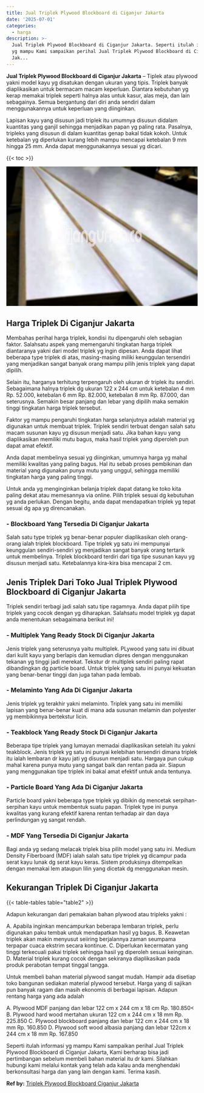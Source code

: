 ```yaml
---
title: Jual Triplek Plywood Blockboard di Ciganjur Jakarta
date: '2025-07-01'
categories:
  - harga
description: >-
  Jual Triplek Plywood Blockboard di Ciganjur Jakarta. Seperti itulah informasi
  yg mampu Kami sampaikan perihal Jual Triplek Plywood Blockboard di Ciganjur
  Jak...
---
```


**Jual Triplek Plywood Blockboard di Ciganjur Jakarta** – Tiplek atau plywood yakni model kayu yg disatukan dengan ukuran yang tipis. Triplek banyak diaplikasikan untuk bermacam macam keperluan. Diantara kebutuhan yg kerap memakai triplek seperti halnya alas untuk kasur, alas meja, dan lain sebagainya. Semua bergantung dari diri anda sendiri dalam menggunakannya untuk keperluan yang diinginkan.

Lapisan kayu yang disusun jadi triplek itu umumnya disusun didalam kuantitas yang ganjil sehingga menjadikan papan yg paling rata. Pasalnya, tripleks yang disusun di dalam kuantitas genap bakal tidak kokoh. Untuk ketebalan yg diperlukan kurang lebih mampu mencapai ketebalan 9 mm hingga 25 mm. Anda dapat menggunakannya sesuai yg dicari.

{{< toc >}}

![Jual Triplek Plywood Blockboard di Ciganjur Jakarta](/images/jual-triplek-murah-24.png)

## Harga Triplek Di Ciganjur Jakarta

Membahas perihal harga triplek, kondisi itu dipengaruhi oleh sebagian faktor. Salahsatu aspek yang memengaruhi tingkatan harga triplek diantaranya yakni dari model triplek yg ingin dipesan. Anda dapat lihat beberapa type triplek di atas, masing-masing miliki keunggulan tersendiri yang menjadikan sangat banyak orang mampu pilih jenis triplek yang dapat dipilih.

Selain itu, harganya terhitung terpengaruh oleh ukuran dr triplek itu sendiri. Sebagaimana halnya triplek dg ukuran 122 x 244 cm untuk ketebalan 4 mm Rp. 52.000, ketebalan 6 mm Rp. 82.000, ketebalan 8 mm Rp. 87.000, dan seterusnya. Semakin besar panjang dan lebar yang dipilih maka semakin tinggi tingkatan harga triplek tersebut.

Faktor yg mampu pengaruhi tingkatan harga selanjutnya adalah material yg digunakan untuk membuat triplek. Triplek sendiri terbuat dengan salah satu macam susunan kayu yg disusun menjadi satu. Jika bahan kayu yang diaplikasikan memiliki mutu bagus, maka hasil triplek yang diperoleh pun dapat amat efektif.

Anda dapat membelinya sesuai yg diinginkan, umumnya harga yg mahal memiliki kwalitas yang paling bagus. Hal itu sebab proses pembikinan dan material yang digunakan punya mutu yang unggul, sehingga memiliki tingkatan harga yang paling tinggi.

Untuk anda yg menginginkan belanja triplek dapat datang ke toko kita paling dekat atau memesannya via online. Pilih triplek sesuai dg kebutuhan yg anda perlukan. Dengan begitu, anda dapat mendapatkan triplek yg tepat sesuai dg apa yg direncanakan.

### \- Blockboard Yang Tersedia Di Ciganjur Jakarta

Salah satu type triplek yg benar-benar populer diaplikasikan oleh orang-orang ialah triplek blockboard. Tipe triplek yg satu ini mempunyai keunggulan sendiri-sendiri yg menjadikan sangat banyak orang tertarik untuk membelinya. Triplek blockboard terdiri dari tiga tipe susunan kayu yg disusun menjadi satu. Ketebalannya kira-kira bisa mencapai 2 cm.

## Jenis Triplek Dari Toko Jual Triplek Plywood Blockboard di Ciganjur Jakarta

Triplek sendiri terbagi jadi salah satu tipe ragamnya. Anda dapat pilih tipe triplek yang cocok dengan yg diharapkan. Salahsatu model triplek yg dapat anda menentukan sebagaimana berikut ini!

### \- Multiplek Yang Ready Stock Di Ciganjur Jakarta

Jenis triplek yang seterusnya yaitu multiplek. PLywood yang satu ini dibuat dari kulit kayu yang berlapis dan kemudian dipres dengan menggunakan tekanan yg tinggi jadi merekat. Tekstur dr multiplek sendiri paling rapat dibandingkan dg particle board. Untuk triplek yang satu ini punyai kekuatan yang benar-benar tinggi dan juga tahan pada lembab.

### \- Melaminto Yang Ada Di Ciganjur Jakarta

Jenis triplek yg terakhir yakni melaminto. Triplek yang satu ini memiliki lapisan yang benar-benar kuat di mana ada susunan melamin dan polyester yg membikinnya bertekstur licin.

### \- Teakblock Yang Ready Stock Di Ciganjur Jakarta

Beberapa tipe triplek yang lumayan memadai diaplikasikan setelah itu yakni teakblock. Jenis triplek yg satu ini punyai kelebihan tersendiri dimana triplek itu ialah lembaran dr kayu jati yg disusun menjadi satu. Hargaya pun cukup mahal karena punya mutu yang sangat baik dan rentan pada air. Siapun yang menggunakan tipe triplek ini bakal amat efektif untuk anda tentunya.

### \- Particle Board Yang Ada Di Ciganjur Jakarta

Particle board yakni beberapa type triplek yg dibikin dg mencetak serpihan-serpihan kayu untuk membentuk suatu papan. Triplek type ini punya kwalitas yang kurang efektif karena rentan terhadap air dan daya perlindungan yg sangat rendah.

### \- MDF Yang Tersedia Di Ciganjur Jakarta

Bagi anda yg sedang melacak triplek bisa pilih model yang satu ini. Medium Density Fiberboard (MDF) ialah salah satu tipe triplek yg dicampur pada serat kayu lunak dg serat kayu keras. Sistem produksinya ditempelkan dengan memakai lem ataupun lilin yang dicetak dg menggunakan mesin.

## Kekurangan Triplek Di Ciganjur Jakarta

{{< table-tables table="table2" >}}

Adapun kekurangan dari pemakaian bahan plywood atau tripleks yakni :

A. Apabila inginkan mencampurkan beberapa lembaran triplek, perlu digunakan paku tembak untuk mendapatkan hasil yg bagus. B. Keawetan triplek akan makin menyusut seiiring berjalannya zaman seumpama terpapar cuaca ekstrim secara kontinue. C. Diperlukan kecermatan yang tinggi terkecuali pakai triplek sehingga hasil yg diperoleh sesuai keinginan. D. Material triplek kurang cocok dengan sekiranya diaplikasikan pada produk perabotan tempat tinggal tangga.

Untuk membeli bahan material plywood sangat mudah. Hampir ada disetiap toko bangunan sediakan material plywood tersebut. Harga yang di sajikan pun banyak ragam dan masih ekonomis di berbagai lapisan. Adapun rentang harga yang ada adalah

A. Plywood MDF panjang dan lebar 122 cm x 244 cm x 18 cm Rp. 180.850< B. Plywood hard wood mertahan ukuran 122 cm x 244 cm x 18 mm Rp. 225.850 C. Plywood blockboard panjang dan lebar 122 cm x 244 cm x 18 mm Rp. 160.850 D. Plywood soft wood albasia panjang dan lebar 122cm x 244 cm x 18 mm Rp. 167.850

Seperti itulah informasi yg mampu Kami sampaikan perihal Jual Triplek Plywood Blockboard di Ciganjur Jakarta, Kami berharap bisa jadi pertimbangan sebelum membeli bahan material itu dr kami. Silahkan hubungi kami melalui kontak yang telah ada kalau anda menghendaki berkonsultasi harga dan yang lain dengan kami. Terima kasih.

**Ref by:** [Triplek Plywood Blockboard Ciganjur Jakarta](https://id.wikipedia.org/wiki/Triplek)
